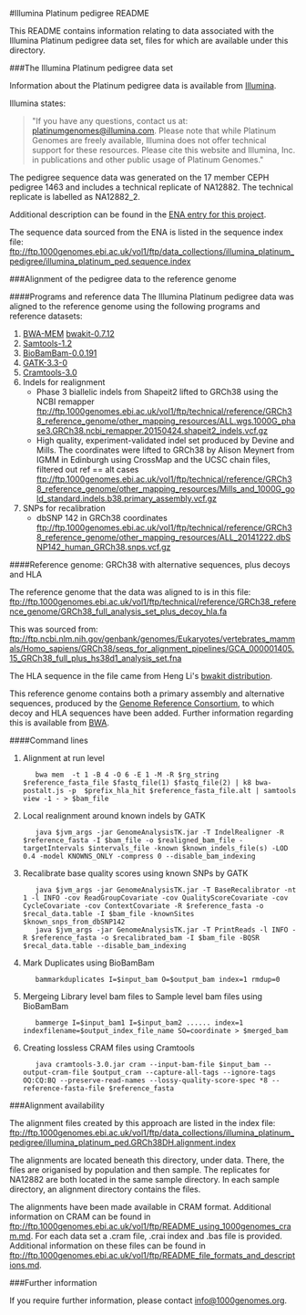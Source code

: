 #Illumina Platinum pedigree README

This README contains information relating to data associated with the Illumina Platinum pedigree data set, files for which are available under this directory.

###The Illumina Platinum pedigree data set

Information about the Platinum pedigree data is available from [Illumina](http://www.illumina.com/platinumgenomes/).

Illumina states:
>"If you have any questions, contact us at: platinumgenomes@illumina.com. Please note that while Platinum Genomes are freely available, Illumina does not offer technical support for these resources. Please cite this website and Illumina, Inc. in publications and other public usage of Platinum Genomes."

The pedigree sequence data was generated on the 17 member CEPH pedigree 1463 and includes a technical replicate of NA12882. The technical replicate is labelled as NA12882_2.

Additional description can be found in the [ENA entry for this project](http://www.ebi.ac.uk/ena/data/view/ERP001960).

The sequence data sourced from the ENA is listed in the sequence index file: ftp://ftp.1000genomes.ebi.ac.uk/vol1/ftp/data_collections/illumina_platinum_pedigree/illumina_platinum_ped.sequence.index

###Alignment of the pedigree data to the reference genome

####Programs and reference data
The Illumina Platinum pedigree data was aligned to the reference genome using the following programs and reference datasets:

1. [BWA-MEM](https://github.com/lh3/bwa/blob/master/bwakit/README.md) [bwakit-0.7.12](http://sourceforge.net/projects/bio-bwa/files/bwakit/bwakit-0.7.12_x64-linux.tar.bz2/download)
2. [Samtools-1.2](http://www.htslib.org/doc/samtools-1.2.html)
3. [BioBamBam-0.0.191](https://github.com/gt1/biobambam/releases/tag/0.0.191-release-20150401083643)
4. [GATK-3.3-0](https://github.com/broadgsa/gatk-protected/tree/3.3)
5. [Cramtools-3.0](https://github.com/enasequence/cramtools/tree/cram3)
6. Indels for realignment 
   - Phase 3 biallelic indels from Shapeit2 lifted to GRCh38 using the NCBI remapper ftp://ftp.1000genomes.ebi.ac.uk/vol1/ftp/technical/reference/GRCh38_reference_genome/other_mapping_resources/ALL.wgs.1000G_phase3.GRCh38.ncbi_remapper.20150424.shapeit2_indels.vcf.gz
   - High quality, experiment-validated indel set produced by Devine and Mills. The coordinates were lifted to GRCh38 by Alison Meynert from IGMM in Edinburgh using CrossMap and the UCSC chain files, filtered out ref == alt cases ftp://ftp.1000genomes.ebi.ac.uk/vol1/ftp/technical/reference/GRCh38_reference_genome/other_mapping_resources/Mills_and_1000G_gold_standard.indels.b38.primary_assembly.vcf.gz
7. SNPs for recalibration 
   - dbSNP 142 in GRCh38 coordinates ftp://ftp.1000genomes.ebi.ac.uk/vol1/ftp/technical/reference/GRCh38_reference_genome/other_mapping_resources/ALL_20141222.dbSNP142_human_GRCh38.snps.vcf.gz

####Reference genome: GRCh38 with alternative sequences, plus decoys and HLA

The reference genome that the data was aligned to is in this file: ftp://ftp.1000genomes.ebi.ac.uk/vol1/ftp/technical/reference/GRCh38_reference_genome/GRCh38_full_analysis_set_plus_decoy_hla.fa

This was sourced from: ftp://ftp.ncbi.nlm.nih.gov/genbank/genomes/Eukaryotes/vertebrates_mammals/Homo_sapiens/GRCh38/seqs_for_alignment_pipelines/GCA_000001405.15_GRCh38_full_plus_hs38d1_analysis_set.fna

The HLA sequence in the file came from Heng Li's [bwakit distribution](http://sourceforge.net/projects/bio-bwa/files/bwakit/bwakit-0.7.12_x64-linux.tar.bz2/download). 

This reference genome contains both a primary assembly and alternative sequences, produced by the [Genome Reference Consortium](http://www.ncbi.nlm.nih.gov/projects/genome/assembly/grc/human/), to which decoy and HLA sequences have been added. Further information regarding this is available from [BWA](https://github.com/lh3/bwa/blob/master/README-alt.md).

####Command lines
1. Alignment at run level

          bwa mem  -t 1 -B 4 -O 6 -E 1 -M -R $rg_string $reference_fasta_file $fastq_file(1) $fastq_file(2) | k8 bwa-postalt.js -p  $prefix_hla_hit $reference_fasta_file.alt | samtools view -1 - > $bam_file

2. Local realignment around known indels by GATK

          java $jvm_args -jar GenomeAnalysisTK.jar -T IndelRealigner -R $reference_fasta -I $bam_file -o $realigned_bam_file -targetIntervals $intervals_file -known $known_indels_file(s) -LOD 0.4 -model KNOWNS_ONLY -compress 0 --disable_bam_indexing

3. Recalibrate base quality scores using known SNPs by GATK

          java $jvm_args -jar GenomeAnalysisTK.jar -T BaseRecalibrator -nt 1 -l INFO -cov ReadGroupCovariate -cov QualityScoreCovariate -cov CycleCovariate -cov ContextCovariate -R $reference_fasta -o $recal_data.table -I $bam_file -knownSites $known_snps_from_dbSNP142
          java $jvm_args -jar GenomeAnalysisTK.jar -T PrintReads -l INFO -R $reference_fasta -o $recalibrated_bam -I $bam_file -BQSR $recal_data.table --disable_bam_indexing

4. Mark Duplicates using BioBamBam

          bammarkduplicates I=$input_bam O=$output_bam index=1 rmdup=0

5. Mergeing Library level bam files to Sample level bam files using BioBamBam

          bammerge I=$input_bam1 I=$input_bam2 ...... index=1 indexfilename=$output_index_file_name SO=coordinate > $merged_bam

6. Creating lossless CRAM files using Cramtools

          java cramtools-3.0.jar cram --input-bam-file $input_bam --output-cram-file $output_cram --capture-all-tags --ignore-tags OQ:CQ:BQ --preserve-read-names --lossy-quality-score-spec *8 --reference-fasta-file $reference_fasta



###Alignment availability

The alignment files created by this approach are listed in the index file: ftp://ftp.1000genomes.ebi.ac.uk/vol1/ftp/data_collections/illumina_platinum_pedigree/illumina_platinum_ped.GRCh38DH.alignment.index

The alignments are located beneath this directory, under data. There, the files are origanised by population and then sample. The replicates for NA12882 are both located in the same sample directory. In each sample directory, an alignment directory contains the files.

The alignments have been made available in CRAM format. Additional information on CRAM can be found in ftp://ftp.1000genomes.ebi.ac.uk/vol1/ftp/README_using_1000genomes_cram.md. For each data set a .cram file, .crai index and .bas file is provided. Additional information on these files can be found in ftp://ftp.1000genomes.ebi.ac.uk/vol1/ftp/README_file_formats_and_descriptions.md.

###Further information

If you require further information, please contact info@1000genomes.org.
